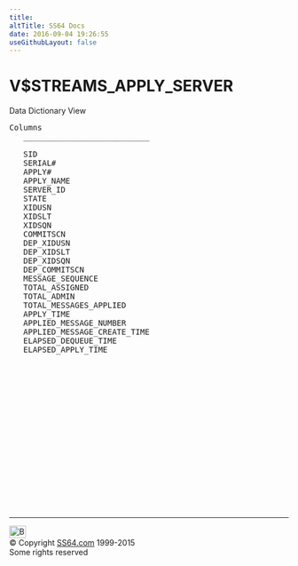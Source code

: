 ```yaml
---
title:
altTitle: SS64 Docs
date: 2016-09-04 19:26:55
useGithubLayout: false
---
```

<!-- #BeginLibraryItem "/Library/head_orav.lbi" --><!-- #EndLibraryItem --><h1>V$STREAMS_APPLY_SERVER </h1>  
 <p> Data Dictionary View </p> 
 
<pre>Columns
   ___________________________
 
   SID
   SERIAL#
   APPLY#
   APPLY_NAME
   SERVER_ID
   STATE
   XIDUSN
   XIDSLT
   XIDSQN
   COMMITSCN
   DEP_XIDUSN
   DEP_XIDSLT
   DEP_XIDSQN
   DEP_COMMITSCN
   MESSAGE_SEQUENCE
   TOTAL_ASSIGNED
   TOTAL_ADMIN
   TOTAL_MESSAGES_APPLIED
   APPLY_TIME
   APPLIED_MESSAGE_NUMBER
   APPLIED_MESSAGE_CREATE_TIME
   ELAPSED_DEQUEUE_TIME
   ELAPSED_APPLY_TIME

</pre>
<p><b></b></p><!-- #BeginLibraryItem "/Library/foot_orad.lbi" --><p>
<!-- oracle-footer -->
<ins class="adsbygoogle" style="display:inline-block;width:300px;height:250px" data-ad-client="ca-pub-6140977852749469" data-ad-slot="4275490898"></ins>
<script>
(adsbygoogle = window.adsbygoogle || []).push({});
</script></p>
<hr>
<div id="bl" class="footer"><a href="V$STREAMS_APPLY_SERVER.html#"><img src="../images/top.png" width="30" height="22" alt="Back to the Top"></a></div>
<div id="br" class="footer, tagline">© Copyright <a href="../index.html">SS64.com</a> 1999-2015<br>
Some rights reserved</div>
<!-- #EndLibraryItem -->

